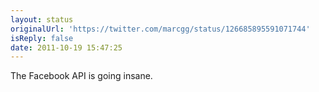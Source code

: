```yaml
---
layout: status
originalUrl: 'https://twitter.com/marcgg/status/126685895591071744'
isReply: false
date: 2011-10-19 15:47:25
---
```


The Facebook API is going insane.
